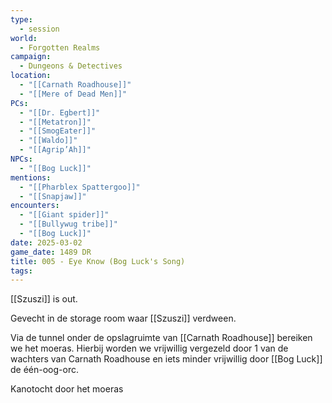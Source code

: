 ```yaml
---
type:
  - session
world:
  - Forgotten Realms
campaign:
  - Dungeons & Detectives
location:
  - "[[Carnath Roadhouse]]"
  - "[[Mere of Dead Men]]"
PCs:
  - "[[Dr. Egbert]]"
  - "[[Metatron]]"
  - "[[SmogEater]]"
  - "[[Waldo]]"
  - "[[Agrip’Ah]]"
NPCs:
  - "[[Bog Luck]]"
mentions:
  - "[[Pharblex Spattergoo]]"
  - "[[Snapjaw]]"
encounters:
  - "[[Giant spider]]"
  - "[[Bullywug tribe]]"
  - "[[Bog Luck]]"
date: 2025-03-02
game_date: 1489 DR
title: 005 - Eye Know (Bog Luck's Song)
tags:
---
```


[[Szuszi]] is out.

Gevecht in de storage room waar [[Szuszi]] verdween.

Via de tunnel onder de opslagruimte van [[Carnath Roadhouse]] bereiken we het moeras. Hierbij worden we vrijwillig vergezeld door 1 van de wachters van Carnath Roadhouse en iets minder vrijwillig door [[Bog Luck]] de één-oog-orc. 

Kanotocht door het moeras